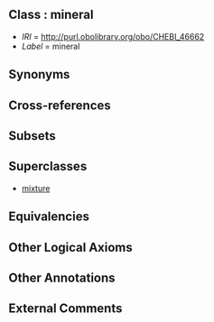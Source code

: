 
## Class : mineral

 * *IRI* = http://purl.obolibrary.org/obo/CHEBI_46662
 * *Label* = mineral

## Synonyms


## Cross-references


## Subsets


## Superclasses

 * [mixture](../../CHEBI/04/CHEBI_60004.md)

## Equivalencies


## Other Logical Axioms


## Other Annotations


## External Comments

